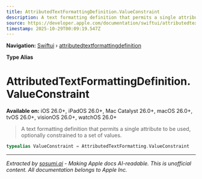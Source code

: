 ```yaml
---
title: AttributedTextFormattingDefinition.ValueConstraint
description: A text formatting definition that permits a single attribute to be used, optionally constrained to a set of values.
source: https://developer.apple.com/documentation/swiftui/attributedtextformattingdefinition/valueconstraint
timestamp: 2025-10-29T00:09:19.547Z
---
```


**Navigation:** [Swiftui](/documentation/swiftui) › [attributedtextformattingdefinition](/documentation/swiftui/attributedtextformattingdefinition)

**Type Alias**

# AttributedTextFormattingDefinition.ValueConstraint

**Available on:** iOS 26.0+, iPadOS 26.0+, Mac Catalyst 26.0+, macOS 26.0+, tvOS 26.0+, visionOS 26.0+, watchOS 26.0+

> A text formatting definition that permits a single attribute to be used, optionally constrained to a set of values.

```swift
typealias ValueConstraint = AttributedTextFormatting.ValueConstraint
```

---

*Extracted by [sosumi.ai](https://sosumi.ai) - Making Apple docs AI-readable.*
*This is unofficial content. All documentation belongs to Apple Inc.*
